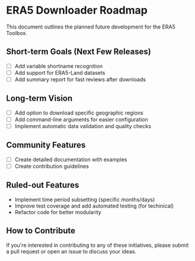 # ERA5 Downloader Roadmap

This document outlines the planned future development for the ERA5 Toolbox.

## Short-term Goals (Next Few Releases)

- [ ] Add variable shortname recognition
- [ ] Add support for ERA5-Land datasets
- [ ] Add summary report for fast reviews after downloads

## Long-term Vision

- [ ] Add option to download specific geographic regions
- [ ] Add command-line arguments for easier configuration
- [ ] Implement automatic data validation and quality checks

## Community Features

- [ ] Create detailed documentation with examples
- [ ] Create contribution guidelines

## Ruled-out Features

- Implement time period subsetting (specific months/days)
- Improve test coverage and add automated testing (for techinical)
- Refactor code for better modularity

## How to Contribute

If you're interested in contributing to any of these initiatives, please submit a pull request or open an issue to discuss your ideas.
